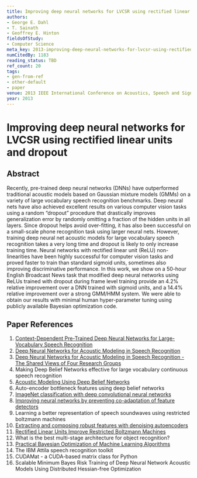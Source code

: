 ```yaml
---
title: Improving deep neural networks for LVCSR using rectified linear units and dropout
authors:
- George E. Dahl
- T. Sainath
- Geoffrey E. Hinton
fieldsOfStudy:
- Computer Science
meta_key: 2013-improving-deep-neural-networks-for-lvcsr-using-rectified-linear-units-and-dropout
numCitedBy: 1183
reading_status: TBD
ref_count: 20
tags:
- gen-from-ref
- other-default
- paper
venue: 2013 IEEE International Conference on Acoustics, Speech and Signal Processing
year: 2013
---
```


# Improving deep neural networks for LVCSR using rectified linear units and dropout

## Abstract

Recently, pre-trained deep neural networks (DNNs) have outperformed traditional acoustic models based on Gaussian mixture models (GMMs) on a variety of large vocabulary speech recognition benchmarks. Deep neural nets have also achieved excellent results on various computer vision tasks using a random “dropout” procedure that drastically improves generalization error by randomly omitting a fraction of the hidden units in all layers. Since dropout helps avoid over-fitting, it has also been successful on a small-scale phone recognition task using larger neural nets. However, training deep neural net acoustic models for large vocabulary speech recognition takes a very long time and dropout is likely to only increase training time. Neural networks with rectified linear unit (ReLU) non-linearities have been highly successful for computer vision tasks and proved faster to train than standard sigmoid units, sometimes also improving discriminative performance. In this work, we show on a 50-hour English Broadcast News task that modified deep neural networks using ReLUs trained with dropout during frame level training provide an 4.2% relative improvement over a DNN trained with sigmoid units, and a 14.4% relative improvement over a strong GMM/HMM system. We were able to obtain our results with minimal human hyper-parameter tuning using publicly available Bayesian optimization code.

## Paper References

1. [Context-Dependent Pre-Trained Deep Neural Networks for Large-Vocabulary Speech Recognition](2012-context-dependent-pre-trained-deep-neural-networks-for-large-vocabulary-speech-recognition)
2. [Deep Neural Networks for Acoustic Modeling in Speech Recognition](2012-deep-neural-networks-for-acoustic-modeling-in-speech-recognition)
3. [Deep Neural Networks for Acoustic Modeling in Speech Recognition - The Shared Views of Four Research Groups](2012-deep-neural-networks-for-acoustic-modeling-in-speech-recognition-the-shared-views-of-four-research-groups)
4. Making Deep Belief Networks effective for large vocabulary continuous speech recognition
5. [Acoustic Modeling Using Deep Belief Networks](2012-acoustic-modeling-using-deep-belief-networks)
6. Auto-encoder bottleneck features using deep belief networks
7. [ImageNet classification with deep convolutional neural networks](2012-alexnet.md)
8. [Improving neural networks by preventing co-adaptation of feature detectors](2012-improving-neural-networks-by-preventing-co-adaptation-of-feature-detectors)
9. Learning a better representation of speech soundwaves using restricted boltzmann machines
10. [Extracting and composing robust features with denoising autoencoders](2008-extracting-and-composing-robust-features-with-denoising-autoencoders)
11. [Rectified Linear Units Improve Restricted Boltzmann Machines](2010-rectified-linear-units-improve-restricted-boltzmann-machines)
12. What is the best multi-stage architecture for object recognition?
13. [Practical Bayesian Optimization of Machine Learning Algorithms](2012-practical-bayesian-optimization-of-machine-learning-algorithms)
14. The IBM Attila speech recognition toolkit
15. CUDAMat - a CUDA-based matrix class for Python
16. Scalable Minimum Bayes Risk Training of Deep Neural Network Acoustic Models Using Distributed Hessian-free Optimization

